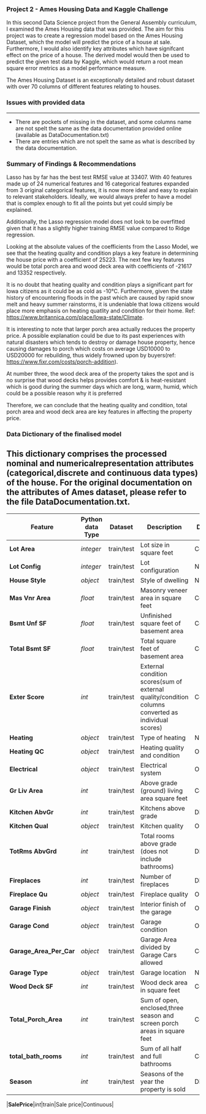### Project 2 - Ames Housing Data and Kaggle Challenge
In this second Data Science project from the General Assembly curriculum, I examined the Ames Housing data that was provided. The aim for this project was to create a regression model based on the Ames Housing Dataset, which the model will predict the price of a house at sale. Furthermore, I would also identify key attributes which have signifcant effect on the price of a house. The derived model would then be used to predict the given test data by Kaggle, which would return a root mean square error metrics as a model performance measure.

The Ames Housing Dataset is an exceptionally detailed and robust dataset with over 70 columns of different features relating to houses.

### Issues with provided data
---
- There are pockets of missing in the dataset, and some columns name are not spelt the same as the data documentation provided online (available as DataDocumentation.txt)
- There are entries which are not spelt the same as what is described by the data documentation. 

### Summary of Findings & Recommendations
Lasso has by far has the best test RMSE value at 33407. With 40 features made up of 24 numerical features and 16 categorical features expanded from 3 original categorical features, it is now more ideal and easy to explain to relevant stakeholders. Ideally, we would always prefer to have a model that is complex enough to fit all the points but yet could simply be explained.

Additionally, the Lasso regression model does not look to be overfitted given that it has a slightly higher training RMSE value compared to Ridge regression.

Looking at the absolute values of the coefficients from the Lasso Model, we see that the heating quality and condition plays a key feature in determining the house price with a coefficient of 25223. The next few key features would be total porch area and wood deck area with coefficients of -21617 and 13352 respectively.

It is no doubt that heating quality and condition plays a significant part for Iowa citizens as it could be as cold as -10°C. Furthermore, given the state history of encountering floods in the past which are caused by rapid snow melt and heavy summer rainstorms, it is undeniable that Iowa citizens would place more emphasis on heating quatlity and condition for their home. Ref: https://www.britannica.com/place/Iowa-state/Climate.

It is interesting to note that larger porch area actually reduces the property price. A possible explanation could be due to its past experiences with natural disasters which tends to destroy or damage house property, hence causing damages to porch which costs on average USD10000 to USD20000 for rebuilding, thus widely frowned upon by buyers(ref: https://www.fixr.com/costs/porch-addition).

At number three, the wood deck area of the property takes the spot and is no surprise that wood decks helps provides comfort & is heat-resistant which is good during the summer days which are long, warm, humid, which could be a possible reason why it is preferred 

Therefore, we can conclude that the heating quality and condition, total porch area and wood deck area are key features in affecting the property price.

### Data Dictionary of the finalised model

This dictionary comprises the processed nominal and numericalrepresentation attributes (categorical,discrete and continuous data types) of the house. For the original documentation on the attributes of Ames dataset, please refer to the file DataDocumentation.txt.
---

|Feature|Python data Type|Dataset|Description|Data type|
|---|---|---|---|---|
|**Lot Area**|*integer*|train/test|Lot size in square feet|Continuous|
|**Lot Config**|*integer*|train/test|Lot configuration|Nominal|
|**House Style**|*object*|train/test|Style of dwelling|Nominal| 
|**Mas Vnr Area**|*float*|train/test|Masonry veneer area in square feet|Continuous|
|**Bsmt Unf SF**|*float*|train/test|Unfinished square feet of basement area|Continuous| 
|**Total Bsmt SF**|*float*|train/test|Total square feet of basement area|Continuous|
|**Exter Score**|*int*|train/test|External condition scores(sum of external quality/condition columns converted as individual scores)|Continuous| 
|**Heating**|*object*|train/test|Type of heating|Nominal| 
|**Heating QC**|*object*|train/test|Heating quality and condition|Ordinal| 
|**Electrical**|*object*|train/test|Electrical system|Ordinal| 
|**Gr Liv Area**|*int*|train/test|Above grade (ground) living area square feet|Continuous| 
|**Kitchen AbvGr**|*int*|train/test|Kitchens above grade|Discrete| 
|**Kitchen Qual**|*object*|train/test|Kitchen quality|Ordinal| 
|**TotRms AbvGrd**|*int*|train/test|Total rooms above grade (does not include bathrooms)|Discrete| 
|**Fireplaces**|*int*|train/test|Number of fireplaces|Discrete| 
|**Fireplace Qu**|*object*|train/test|Fireplace quality|Ordinal|
|**Garage Finish**|*object*|train/test|Interior finish of the garage|Ordinal| 
|**Garage Cond**|*object*|train/test|Garage condition|Ordinal| 
|**Garage_Area_Per_Car**|*object*|train/test|Garage Area divided by Garage Cars allowed|Continuous|
|**Garage Type**|*object*|train/test|Garage location|Nominal|
|**Wood Deck SF**|*int*|train/test|Wood deck area in square feet|Continuous|
|**Total_Porch_Area**|*int*|train/test|Sum of open, enclosed,three season and screen porch areas in square feet|Continuous|
|**total_bath_rooms**|*int*|train/test|Sum of all half and full bathrooms|Continuous|
|**Season**|*int*|train/test|Seasons of the year the property is sold|Discrete|

|**SalePrice**|*int*|train|Sale price|Continuous| 
